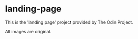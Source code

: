 # landing-page

This is the 'landing page' project provided by The Odin Project.

All images are original.